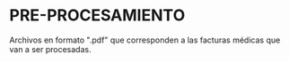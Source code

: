 # PRE-PROCESAMIENTO

Archivos en formato ".pdf" que corresponden a las facturas médicas que van a ser procesadas.
